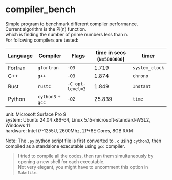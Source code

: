 # compiler_bench
Simple program to benchmark different compiler performance. \
Current algorithm is the Pi(n) function. \
which is finding the number of prime numbers less than n. \
For following compilers are tested:

| Language | Compiler           | Flags            | time in secs (`N=5000000`) | timer          |
| -------- | ------------------ | ---------------- | -------------------------- | -------------- |
| Fortran  | `gfortran`         | `-O3`            | 1.719                      | `system_clock` |
| C++      | `g++`              | `-O3`            | 1.874                      | `chrono`       |
| Rust     | `rustc`            | `-C opt-level=3` | 1.849                      | `Instant`      |
| Python   | `cython3` + `gcc`  | `-O2`            | 25.839                     | `time`         |


unit: Microsoft Surface Pro 9 \
system: Ubuntu 24.04 x86-64, Linux 5.15-microsoft-standard-WSL2, Windows 11 \
hardware: Intel i7-1255U, 2600Mhz, 2P+8E Cores, 8GB RAM 

Note: The `.py` python script file is first converted to `.c` using `cython3`, then compiled as a standalone executable using `gcc` compiler.

> I tried to compile all the codes, then run them simultaneously by opening a new shell for each executable. \
> Not very elegant, you might have to uncomment this option in `Makefile`.
